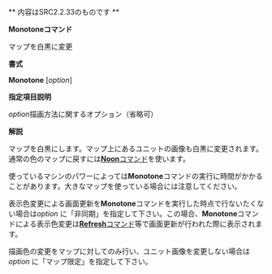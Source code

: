 ** 内容はSRC2.2.33のものです **

**Monotoneコマンド**

マップを白黒に変更

**書式**

**Monotone** [*option*]

**指定項目説明**

*option*描画方法に関するオプション（省略可）

**解説**

マップを白黒にします。マップ上にあるユニットの画像も白黒に変更されます。通常の色のマップに戻すには[**Noon**コマンド](Noonコマンド.md)を使います。

使っているマシンのパワーによっては**Monotone**コマンドの実行に時間がかかることがあります。大きなマップを使っている場合には注意してください。

表示色変更による画面更新を**Monotone**コマンドを実行した時点で行ないたくない場合は*option* に「非同期」を指定して下さい。この場合、**Monotone**コマンドによる表示色変更は[**Refresh**コマンド](Refreshコマンド.md)等で画面更新が行われた際に表示されます。

描画色の変更をマップに対してのみ行い、ユニット画像を変更しない場合は*option* に「マップ限定」を指定して下さい。
